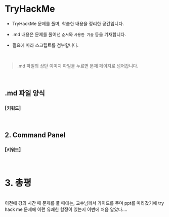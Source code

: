 # TryHackMe
* TryHackMe 문제를 풀며, 학습한 내용을 정리한 공간입니다.

* .md 내용은 문제를 풀어낸 `순서`와 `사용한 기술` 등을 기재합니다.

* 필요에 따라 스크립트를 첨부합니다.

<br>

> .md 파일의 상단 이미지 파일을 누르면 문제 페이지로 넘어갑니다.


<br>

## .md 파일 양식

### [`키워드`]

<br>

## 2. Command Panel

### [`키워드`]

<br>

# 3. 총평


<br>
이전에 강의 시간 때 문제를 풀 때에는, 교수님께서 가이드를 주며 ppt를 따라갔기에 try hack me 문제에 이런 유쾌한 함정이 있는지 이번에 처음 알았다....
